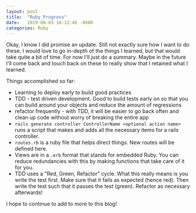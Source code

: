 ```yaml
---
layout: post
title:  "Ruby Progress"
date:   2019-08-03 16:12:46 -0600
categories: Ruby
---
```


Okay, I know I did promise an update. Still not exactly sure how I want to do these. I would love to go in-depth of the things I learned, but that would take quite a bit of time. For now I'll just do a summary. Maybe in the future I'll come back and touch back on these to really show that I retained what I learned.

Things accomplished so far:
* Learning to deploy early to build good practices
* TDD - test driven development. Good to build tests early on so that you can build around your objects and reduce the amount of regressions
* refactor frequently - with TDD, it will be easier to go back often and clean up code without worry of breaking the entire app
* ```rails generate controller ControllerName <optional action name>``` runs a script that makes and adds all the necessary items for a rails controller. 
* ```routes.rb``` is a ruby file that helps direct things. New routes will be defined here.
* Views are in a `.erb` format that stands for embedded Ruby. You can reduce redundancies with this by making functions that take care of it for you.
* TDD uses a "Red, Green, Refactor" cycle. What this really means is you write the test first. Make sure that it fails as expected (hence red). Then write the test such that it passes the test (green). Refactor as necessary afterwards!


I hope to continue to add to more to this blog! 